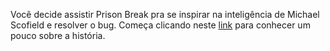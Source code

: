 Você decide assistir Prison Break pra se inspirar na inteligência de Michael Scofield e resolver o bug.
Começa clicando neste [link](https://pt.wikipedia.org/wiki/Prison_Break) para conhecer um pouco sobre
a história.